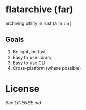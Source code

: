 # flatarchive (far)
archiving utility in rust (à la `tar`)

## Goals
1. Be light, be fast
2. Easy to use library
3. Easy to use CLI
4. Cross-platform (where possible)

# License
*See LICENSE.md*
